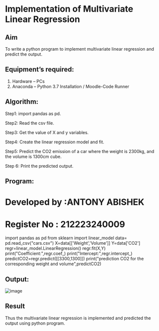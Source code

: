 # Implementation of Multivariate Linear Regression

## Aim
To write a python program to implement multivariate linear regression and predict the output.

## Equipment’s required:
1.	Hardware – PCs
2.	Anaconda – Python 3.7 Installation / Moodle-Code Runner
	
## Algorithm:
Step1:
import pandas as pd.

Step2:
Read the csv file.

Step3:
Get the value of X and y variables.

Step4:
Create the linear regression model and fit.

Step5:
Predict the CO2 emission of a car where the weight is 2300kg, and the volume is 1300cm cube.

Step 6:
Print the predicted output.

## Program:
# Developed by :ANTONY ABISHEK
# Register No : 212223240009
import pandas as pd
from sklearn import linear_model
data= pd.read_csv("cars.csv")
X=data[['Weight','Volume']]
Y=data['CO2']
regr=linear_model.LinearRegression()
regr.fit(X,Y)
print("Coefficient:",regr.coef_)
print("Intercept:",regr.intercept_)
predictCO2=regr.predict([[3300,1300]])
print("prediction CO2 for the corresponding weight and volume",predictCO2)

## Output:
![image](https://github.com/Antonyabishek2004/Multivariate-Linear-Regression/assets/138849620/44e339fa-8e64-4e5c-a083-40c5edc35b1d)

## Result
Thus the multivariate linear regression is implemented and predicted the output using python program.
